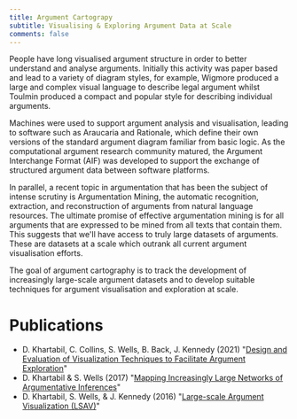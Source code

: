 ```yaml
---
title: Argument Cartograpy
subtitle: Visualising & Exploring Argument Data at Scale
comments: false
---
```


People have long visualised argument structure in order to better understand and analyse arguments. Initially this activity was paper based and lead to a variety of diagram styles, for example, Wigmore produced a large and complex visual language to describe legal argument whilst Toulmin produced a compact and popular style for describing individual arguments. 

Machines were used to support argument analysis and visualisation, leading to software such as Araucaria and Rationale, which define their own versions of the standard argument diagram familiar from basic logic.  As the computational argument research community matured, the Argument Interchange Format (AIF) was developed to support the exchange of structured argument data between software platforms. 

In parallel, a recent topic in argumentation that has been the subject of intense scrutiny is Argumentation Mining, the automatic recognition, extraction, and reconstruction of arguments from natural language resources. The ultimate promise of effective argumentation mining is for all arguments that are expressed to be mined from all texts that contain them. This suggests that we'll have access to truly large datasets of arguments. These are datasets at a scale which outrank all current argument visualisation efforts. 

The goal of argument cartography is to track the development of increasingly large-scale argument datasets and to develop suitable techniques for argument visualisation and exploration at scale.

# Publications

* D. Khartabil, C. Collins, S. Wells, B. Back, J. Kennedy (2021) "[Design and Evaluation of Visualization Techniques to Facilitate Argument Exploration](http://www.simonwells.org/publications/#khartabil_2021_cgf)"
* D. Khartabil & S. Wells (2017) "[Mapping Increasingly Large Networks of Argumentative Inferences](http://www.simonwells.org/publications/#khartabil_2017_diagramming)"
* D. Khartabil, S. Wells, & J. Kennedy (2016) "[Large-scale Argument Visualization (LSAV)](http://www.simonwells.org/publications/#khartabil_2016_euroviz)"

